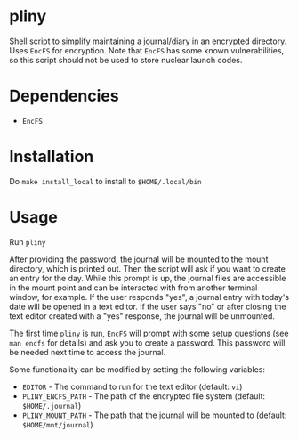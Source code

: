 # pliny

Shell script to simplify maintaining a journal/diary in an encrypted directory. Uses `EncFS` for encryption. Note that `EncFS` has some known vulnerabilities, so this script should not be used to store nuclear launch codes.

# Dependencies

* `EncFS`

# Installation

Do `make install_local` to install to `$HOME/.local/bin`

# Usage

Run `pliny`

After providing the password, the journal will be mounted to the mount directory, which is printed out.
Then the script will ask if you want to create an entry for the day.
While this prompt is up, the journal files are accessible in the mount point and can be interacted with from another terminal window, for example.
If the user responds "yes", a journal entry with today's date will be opened in a text editor.
If the user says "no" or after closing the text editor created with a "yes" response, the journal will be unmounted.

The first time `pliny` is run, `EncFS` will prompt with some setup questions (see `man encfs` for details) and ask you to create a password.
This password will be needed next time to access the journal.

Some functionality can be modified by setting the following variables:

* `EDITOR` - The command to run for the text editor (default: `vi`)
* `PLINY_ENCFS_PATH` - The path of the encrypted file system (default: `$HOME/.journal`)
* `PLINY_MOUNT_PATH` - The path that the journal will be mounted to (default: `$HOME/mnt/journal`)
